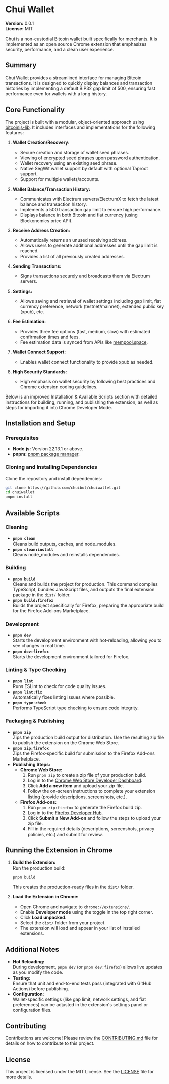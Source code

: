 # Chui Wallet

**Version:** 0.0.1  
**License:** MIT

Chui is a non-custodial Bitcoin wallet built specifically for merchants. It is implemented as an open source Chrome extension that emphasizes security, performance, and a clean user experience.

## Summary

Chui Wallet provides a streamlined interface for managing Bitcoin transactions. It is designed to quickly display balances and transaction histories by implementing a default BIP32 gap limit of 500, ensuring fast performance even for wallets with a long history.

## Core Functionality

The project is built with a modular, object-oriented approach using [bitcoinjs-lib](https://github.com/bitcoinjs/bitcoinjs-lib). It includes interfaces and implementations for the following features:

1. **Wallet Creation/Recovery:**  
   - Secure creation and storage of wallet seed phrases.  
   - Viewing of encrypted seed phrases upon password authentication.  
   - Wallet recovery using an existing seed phrase.  
   - Native SegWit wallet support by default with optional Taproot support.  
   - Support for multiple wallets/accounts.

2. **Wallet Balance/Transaction History:**  
   - Communicates with Electrum servers/ElectrumX to fetch the latest balance and transaction history.  
   - Implements a 500 transaction gap limit to ensure high performance.  
   - Displays balance in both Bitcoin and fiat currency (using Blockonomics price API).

3. **Receive Address Creation:**  
   - Automatically returns an unused receiving address.  
   - Allows users to generate additional addresses until the gap limit is reached.  
   - Provides a list of all previously created addresses.

4. **Sending Transactions:**  
   - Signs transactions securely and broadcasts them via Electrum servers.

5. **Settings:**  
   - Allows saving and retrieval of wallet settings including gap limit, fiat currency preference, network (testnet/mainnet), extended public key (xpub), etc.

6. **Fee Estimation:**  
   - Provides three fee options (fast, medium, slow) with estimated confirmation times and fees.  
   - Fee estimation data is synced from APIs like [mempool.space](http://mempool.space).

7. **Wallet Connect Support:**  
   - Enables wallet connect functionality to provide xpub as needed.

8. **High Security Standards:**  
   - High emphasis on wallet security by following best practices and Chrome extension coding guidelines.

Below is an improved Installation & Available Scripts section with detailed instructions for building, running, and publishing the extension, as well as steps for importing it into Chrome Developer Mode.

## Installation and Setup

### Prerequisites

- **Node.js:** Version 22.13.1 or above.
- **pnpm:** [pnpm package manager](https://pnpm.io/).

### Cloning and Installing Dependencies

Clone the repository and install dependencies:

```bash
git clone https://github.com/chuibot/chuiwallet.git
cd chuiwallet
pnpm install
```

## Available Scripts

### Cleaning

- **`pnpm clean`**  
  Cleans build outputs, caches, and node_modules.
- **`pnpm clean:install`**  
  Cleans node_modules and reinstalls dependencies.

### Building

- **`pnpm build`**  
  Cleans and builds the project for production. This command compiles TypeScript, bundles JavaScript files, and outputs the final extension package in the `dist/` folder.
- **`pnpm build:firefox`**  
  Builds the project specifically for Firefox, preparing the appropriate build for the Firefox Add-ons Marketplace.

### Development

- **`pnpm dev`**  
  Starts the development environment with hot-reloading, allowing you to see changes in real time.
- **`pnpm dev:firefox`**  
  Starts the development environment tailored for Firefox.

### Linting & Type Checking

- **`pnpm lint`**  
  Runs ESLint to check for code quality issues.
- **`pnpm lint:fix`**  
  Automatically fixes linting issues where possible.
- **`pnpm type-check`**  
  Performs TypeScript type checking to ensure code integrity.

### Packaging & Publishing

- **`pnpm zip`**  
  Zips the production build output for distribution. Use the resulting zip file to publish the extension on the Chrome Web Store.
- **`pnpm zip:firefox`**  
  Zips the Firefox-specific build for submission to the Firefox Add-ons Marketplace.
- **Publishing Steps:**
  - **Chrome Web Store:**  
    1. Run `pnpm zip` to create a zip file of your production build.
    2. Log in to the [Chrome Web Store Developer Dashboard](https://chrome.google.com/webstore/developer/dashboard).
    3. Click **Add a new item** and upload your zip file.
    4. Follow the on-screen instructions to complete your extension listing (provide descriptions, screenshots, etc.).
  - **Firefox Add-ons:**  
    1. Run `pnpm zip:firefox` to generate the Firefox build zip.
    2. Log in to the [Firefox Developer Hub](https://addons.mozilla.org/en-US/developers/).
    3. Click **Submit a New Add-on** and follow the steps to upload your zip file.
    4. Fill in the required details (descriptions, screenshots, privacy policies, etc.) and submit for review.

## Running the Extension in Chrome

1. **Build the Extension:**  
   Run the production build:

   ```bash
   pnpm build
   ```

   This creates the production-ready files in the `dist/` folder.

2. **Load the Extension in Chrome:**  
   - Open Chrome and navigate to `chrome://extensions/`.
   - Enable **Developer mode** using the toggle in the top right corner.
   - Click **Load unpacked**.
   - Select the `dist/` folder from your project.
   - The extension will load and appear in your list of installed extensions.

## Additional Notes

- **Hot Reloading:**  
  During development, `pnpm dev` (or `pnpm dev:firefox`) allows live updates as you modify the code.
- **Testing:**  
  Ensure that unit and end-to-end tests pass (integrated with GitHub Actions) before publishing.
- **Configuration:**  
  Wallet-specific settings (like gap limit, network settings, and fiat preferences) can be adjusted in the extension's settings panel or configuration files.

## Contributing

Contributions are welcome! Please review the [CONTRIBUTING.md](CONTRIBUTING.md) file for details on how to contribute to this project.

## License

This project is licensed under the MIT License. See the [LICENSE](LICENSE) file for more details.
